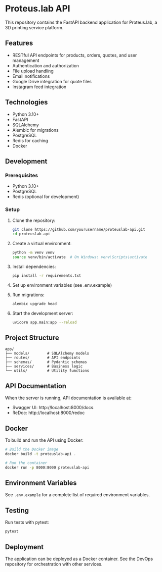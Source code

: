 
# Proteus.lab API

This repository contains the FastAPI backend application for Proteus.lab, a 3D printing service platform.

## Features

- RESTful API endpoints for products, orders, quotes, and user management
- Authentication and authorization
- File upload handling
- Email notifications
- Google Drive integration for quote files
- Instagram feed integration

## Technologies

- Python 3.10+
- FastAPI
- SQLAlchemy
- Alembic for migrations
- PostgreSQL
- Redis for caching
- Docker

## Development

### Prerequisites

- Python 3.10+
- PostgreSQL
- Redis (optional for development)

### Setup

1. Clone the repository:
   ```bash
   git clone https://github.com/yourusername/proteuslab-api.git
   cd proteuslab-api
   ```

2. Create a virtual environment:
   ```bash
   python -m venv venv
   source venv/bin/activate  # On Windows: venv\Scripts\activate
   ```

3. Install dependencies:
   ```bash
   pip install -r requirements.txt
   ```

4. Set up environment variables (see .env.example)

5. Run migrations:
   ```bash
   alembic upgrade head
   ```

6. Start the development server:
   ```bash
   uvicorn app.main:app --reload
   ```

## Project Structure

```
app/
├── models/        # SQLAlchemy models
├── routes/        # API endpoints
├── schemas/       # Pydantic schemas
├── services/      # Business logic
└── utils/         # Utility functions
```

## API Documentation

When the server is running, API documentation is available at:
- Swagger UI: http://localhost:8000/docs
- ReDoc: http://localhost:8000/redoc

## Docker

To build and run the API using Docker:

```bash
# Build the Docker image
docker build -t proteuslab-api .

# Run the container
docker run -p 8000:8000 proteuslab-api
```

## Environment Variables

See `.env.example` for a complete list of required environment variables.

## Testing

Run tests with pytest:

```bash
pytest
```

## Deployment

The application can be deployed as a Docker container. See the DevOps repository for orchestration with other services.
